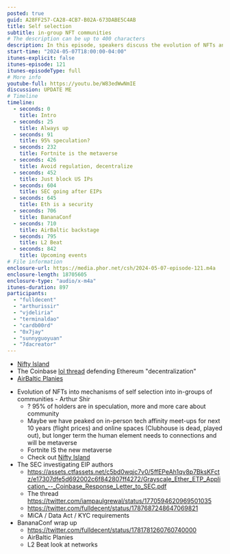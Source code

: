 ```yaml
---
posted: true
guid: A28FF257-CA28-4CB7-B02A-673DABE5C4AB
title: Self selection
subtitle: in-group NFT communities
# The description can be up to 400 characters
description: In this episode, speakers discuss the evolution of NFTs and community building in the space. They touch on different aspects of digital communities, regulations, and the future of online events, including the role of metaverse platforms. The episode also covers a variety of upcoming events in the tech and crypto world.
start-time: "2024-05-07T18:00:00-04:00"
itunes-explicit: false
itunes-episode: 121
itunes-episodeType: full
# More info
youtube-full: https://youtu.be/W83edWwNmIE
discussion: UPDATE ME
# Timeline
timeline:
  - seconds: 0
    title: Intro
  - seconds: 25
    title: Always up
  - seconds: 91
    title: 95% speculation?
  - seconds: 232
    title: Fortnite is the metaverse
  - seconds: 426
    title: Avoid regulation, decentralize
  - seconds: 452
    title: Just block US IPs
  - seconds: 604
    title: SEC going after EIPs
  - seconds: 645
    title: Eth is a security
  - seconds: 706
    title: BananaConf
  - seconds: 710
    title: AirBaltic backstage
  - seconds: 795
    title: L2 Beat
  - seconds: 842
    title: Upcoming events
# File information
enclosure-url: https://media.phor.net/csh/2024-05-07-episode-121.m4a
enclosure-length: 18705605
enclosure-type: "audio/x-m4a"
itunes-duration: 897
participants:
  - "fulldecent"
  - "arthurissir"
  - "vjdeliria"
  - "terminaldao"
  - "cardb00rd"
  - "0x7jay"
  - "sunnyguoyuan"
  - "7dacreator"
---
```


- [Nifty Island](https://www.niftyisland.com/)
- The Coinbase [lol thread](https://twitter.com/iampaulgrewal/status/1770594620969501035) defending Ethereum "decentralization"
- [AirBaltic Planies](https://www.airbaltic.com/en/planies-nft)

<!--end of quick notes-->

- Evolution of NFTs into mechanisms of self selection into in-groups of communities - Arthur Shir
  - ? 95% of holders are in speculation, more and more care about community
  - Maybe we have peaked on in-person tech affinity meet-ups for next 10 years (flight prices) and online spaces (Clubhouse is dead, played out), but longer term the human element needs to connections and will be metaverse
  - Fortnite IS the new metaverse
  - Check out [Nifty Island](https://www.niftyisland.com/)
- The SEC investigating EIP authors 
  - https://assets.ctfassets.net/c5bd0wqjc7v0/5ffEPeAh1qv8p7BksKFctz/e17307dfe5d692002c6f842807ff4272/Grayscale_Ether_ETP_Application_--_Coinbase_Response_Letter_to_SEC.pdf 
  - The thread https://twitter.com/iampaulgrewal/status/1770594620969501035 
  - https://twitter.com/fulldecent/status/1787687248647069821
  - MiCA / Data Act / KYC requirements
- BananaConf wrap up
  - https://twitter.com/fulldecent/status/1781781260760740000
  - AirBaltic Planies
  - L2 Beat look at networks